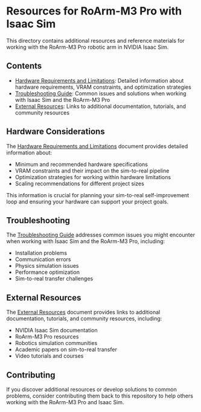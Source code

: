 # Resources for RoArm-M3 Pro with Isaac Sim

This directory contains additional resources and reference materials for working with the RoArm-M3 Pro robotic arm in NVIDIA Isaac Sim.

## Contents

- [Hardware Requirements and Limitations](./hardware_requirements.md): Detailed information about hardware requirements, VRAM constraints, and optimization strategies
- [Troubleshooting Guide](./troubleshooting.md): Common issues and solutions when working with Isaac Sim and the RoArm-M3 Pro
- [External Resources](./external_resources.md): Links to additional documentation, tutorials, and community resources

## Hardware Considerations

The [Hardware Requirements and Limitations](./hardware_requirements.md) document provides detailed information about:

- Minimum and recommended hardware specifications
- VRAM constraints and their impact on the sim-to-real pipeline
- Optimization strategies for working within hardware limitations
- Scaling recommendations for different project sizes

This information is crucial for planning your sim-to-real self-improvement loop and ensuring your hardware can support your project goals.

## Troubleshooting

The [Troubleshooting Guide](./troubleshooting.md) addresses common issues you might encounter when working with Isaac Sim and the RoArm-M3 Pro, including:

- Installation problems
- Communication errors
- Physics simulation issues
- Performance optimization
- Sim-to-real transfer challenges

## External Resources

The [External Resources](./external_resources.md) document provides links to additional documentation, tutorials, and community resources, including:

- NVIDIA Isaac Sim documentation
- RoArm-M3 Pro resources
- Robotics simulation communities
- Academic papers on sim-to-real transfer
- Video tutorials and courses

## Contributing

If you discover additional resources or develop solutions to common problems, consider contributing them back to this repository to help others working with the RoArm-M3 Pro and Isaac Sim.
